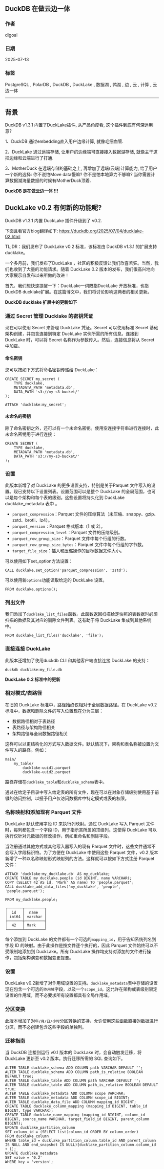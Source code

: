 ## DuckDB 在做云边一体  
          
### 作者          
digoal          
          
### 日期          
2025-07-13         
          
### 标签          
PostgreSQL , PolarDB , DuckDB , DuckLake , 数据湖 , 鸭湖 , 边 , 云 , 计算 , 云边一体   
          
----          
          
## 背景    
  
DuckDB v1.3.1 内置了DuckLake插件, 从产品角度看, 这个插件到底有何深远用意?   
  
1、DuckDB 通过embedding直入用户边缘计算, 就像毛细血管.   
  
2、DuckLake 通过远端存储, 让用户的边缘端可直接接入数据湖存储, 就像主干道把边缘和云端进行了打通.   
  
3、MotherDuck 在远端存储的基础之上, 再增加了远端(云端)计算能力, 给了用户一个新的选择: 你不说怕Move data慢嘛? 你不是怕本地算力不够嘛? 当你需要计算数据湖海量数据的时候有MotherDuck顶着.   
  
<b> DuckDB 是在做云边一体 !!! </b>   
  
## DuckLake v0.2 有何新的功能呢?   
DuckDB v1.3.1 内置 DuckLake 插件升级到了 v0.2.   
  
下面且看官方blog翻译如下: https://duckdb.org/2025/07/04/ducklake-02.html    
  
TL;DR：我们发布了 DuckLake v0.2 标准，该标准由 DuckDB v1.3.1 的扩展支持ducklake。  
  
一个多月前，我们发布了DuckLake ，社区的积极反馈让我们欣喜若狂。当然，我们也收到了大量的功能请求。随着 DuckLake 0.2 版本的发布，我们很高兴地向大家展示自发布以来所做的改进！  
  
首先，我们想快速提醒一下：DuckLake一词既指DuckLake 开放标准，也指DuckDB ducklake扩展。在这篇博文中，我们将讨论影响这两者的相关更新。  
  
<b> DuckDB ducklake 扩展中的更新如下 </b>   
  
### 通过 Secret 管理 Ducklake 的密钥凭证  
现在可以使用 Secret 来管理 DuckLake 凭证。Secret 可以使用标准 Secret 基础架构创建，并包含连接到特定 DuckLake 实例所需的所有信息。连接到 DuckLake 时，可以将 Secret 名称作为参数传入。然后，连接信息将从 Secret 中加载。  
  
#### 命名密钥  
您可以按如下方式将命名密钥传递给 DuckLake：  
```  
CREATE SECRET my_secret (  
	TYPE ducklake,  
	METADATA_PATH 'metadata.db',  
	DATA_PATH 's3://my-s3-bucket/'  
);  
  
ATTACH 'ducklake:my_secret';  
```  
  
#### 未命名的密钥  
除了命名密钥之外，还可以有一个未命名密钥。使用空连接字符串进行连接时，此未命名密钥用于进行连接：  
```  
CREATE SECRET (  
	TYPE ducklake,  
	METADATA_PATH 'metadata.db',  
	DATA_PATH 's3://my-s3-bucket/'  
);  
```  
  
### 设置  
此版本新增了对 DuckLake 的更多设置支持，特别是关于Parquet 文件写入的设置。现已支持以下设置列表。设置范围可以是整个 DuckLake 的全局范围，也可以是每个架构和每个表的级别。这些设置将持久化到 DuckLake ducklake_metadata 表中 。  
- `parquet_compression`：Parquet 文件的压缩算法（未压缩、snappy、gzip、zstd、brotli、lz4）。  
- `parquet_version`：Parquet 格式版本（1 或 2）。  
- `parquet_compression_level`：Parquet 文件的压缩级别。  
- `parquet_row_group_size`：Parquet 文件中每个行组的行数。  
- `parquet_row_group_size_bytes`：Parquet 文件中每个行组的字节数。  
- `target_file_size`：插入和压缩操作的目标数据文件大小。  
  
可以使用如下set_option方法设置：  
```  
CALL ducklake.set_option('parquet_compression', 'zstd');  
```  
  
可以使用新`options`功能读取给定的 DuckLake 设置。  
```  
FROM ducklake.options();  
```  
  
### 列出文件  
我们添加了`ducklake_list_files`函数。此函数返回扫描给定快照的表数据时必须扫描的数据及其对应的删除文件列表。这有助于将 DuckLake 集成到其他系统中。  
```  
FROM ducklake_list_files('ducklake', 'file');  
```  
  
### 直接连接 DuckLake  
此版本还增加了使用duckdb CLI 和其他客户端直接连接 DuckLake 的支持：  
```  
duckdb ducklake:my_file.db  
```  
  
<b> DuckLake 0.2 标准中的更新</b>   
  
### 相对模式/表路径  
在旧的 DuckLake 标准中，路径始终仅相对于全局数据路径。在 DuckLake v0.2 标准中，数据和删除文件的写入位置现在分为三层：  
- 数据路径相对于表路径  
- 表路径与架构路径相关  
- 架构路径与全局数据路径相关  
  
这样可以以更结构化的方式写入数据文件。默认情况下，架构和表名称被设置为文件写入的路径。例如：  
```  
main/  
	my_table/  
		ducklake-uuid1.parquet  
		ducklake-uuid2.parquet  
```  
  
路径存储在`ducklake_table`和`ducklake_schema`表中。  
  
通过在给定子目录中写入给定表的所有文件，现在可以在对象存储级别使用基于前缀的访问控制，以授予用户仅访问数据库中特定模式或表的权限。  
  
### 名称映射和添加现有 Parquet 文件  
DuckLake 默认使用字段 ID 来执行列映射。通过 DuckLake 写入 Parquet 文件时，每列都包含一个字段 ID，用于指示其所属的顶级列。这使得 DuckLake 可以执行仅针对元数据的修改操作，例如重命名和删除字段。  
  
当注册通过其他方式或其他写入器写入的现有 Parquet 文件时，这些文件通常不会写入字段标识符。为了方便在 DuckLake 中使用这些 Parquet 文件，v0.2 版本新增了一种以名称映射形式映射列的方法。这样就可以按如下方式注册 Parquet 文件：  
```  
ATTACH 'ducklake:my_ducklake.db' AS my_ducklake;  
CREATE TABLE my_ducklake.people (id BIGINT, name VARCHAR);  
COPY (SELECT 42 AS id, 'Mark' AS name) TO 'people.parquet';  
CALL ducklake_add_data_files('my_ducklake', 'people', 'people.parquet');  
  
FROM my_ducklake.people;  
  
┌───────┬─────────┐  
│  id   │  name   │  
│ int64 │ varchar │  
├───────┼─────────┤  
│  42   │ Mark    │  
└───────┴─────────┘  
```  
  
每个添加到 DuckLake 的文件都有一个可选的`mapping_id`，用于告知系统列名到字段 ID 的映射。由于此操作是按文件逐个执行的，因此 Parquet 文件始终可以不受限制地添加到 DuckLake。所有 DuckLake 操作均支持对添加的文件进行操作，包括架构演变和数据变更提要。  
  
### 设置  
DuckLake v0.2新增了对作用域设置的支持。`ducklake_metadata`表中存储的设置现在包含一个可选的`作用域`字段，以及一个`scope_id`。这允许在架构或表级别限定设置的作用域，而不必要求所有设置都具有全局作用域。  
  
### 分区变换  
此版本增加了对`年/月/日/小时`分区转换的支持，允许使用这些函数直接对数据进行分区，而不必创建包含这些字段的单独列。  
  
### 迁移指南  
当 DuckDB 连接到运行 v0.1 版本的 DuckLake 时，会自动触发迁移，将 DuckLake 更新至 v0.2 版本。执行迁移所需的 SQL 查询如下。  
```  
ALTER TABLE ducklake_schema ADD COLUMN path VARCHAR DEFAULT '';  
ALTER TABLE ducklake_schema ADD COLUMN path_is_relative BOOLEAN DEFAULT true;  
ALTER TABLE ducklake_table ADD COLUMN path VARCHAR DEFAULT '';  
ALTER TABLE ducklake_table ADD COLUMN path_is_relative BOOLEAN DEFAULT true;  
ALTER TABLE ducklake_metadata ADD COLUMN scope VARCHAR;  
ALTER TABLE ducklake_metadata ADD COLUMN scope_id BIGINT;  
ALTER TABLE ducklake_data_file ADD COLUMN mapping_id BIGINT;  
CREATE TABLE ducklake_column_mapping (mapping_id BIGINT, table_id BIGINT, type VARCHAR);  
CREATE TABLE ducklake_name_mapping (mapping_id BIGINT, column_id BIGINT, source_name VARCHAR, target_field_id BIGINT, parent_column BIGINT);  
UPDATE ducklake_partition_column  
SET column_id = (SELECT list(column_id ORDER BY column_order)  
FROM ducklake_column  
WHERE table_id = ducklake_partition_column.table_id AND parent_column IS NULL AND end_snapshot IS NULL)[ducklake_partition_column.column_id + 1];  
UPDATE ducklake_metadata  
SET value = '0.2'  
WHERE key = 'version';  
```  
    
